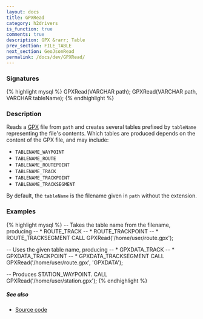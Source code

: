 ```yaml
---
layout: docs
title: GPXRead
category: h2drivers
is_function: true
comments: true
description: GPX &rarr; Table
prev_section: FILE_TABLE
next_section: GeoJsonRead
permalink: /docs/dev/GPXRead/
---
```


### Signatures

{% highlight mysql %}
GPXRead(VARCHAR path);
GPXRead(VARCHAR path, VARCHAR tableName);
{% endhighlight %}

### Description

Reads a [GPX][wiki] file from `path` and creates several tables
prefixed by `tableName` representing the file's contents.
Which tables are produced depends on the content of the GPX file,
and may include:

* `TABLENAME_WAYPOINT`
* `TABLENAME_ROUTE`
* `TABLENAME_ROUTEPOINT`
* `TABLENAME_TRACK`
* `TABLENAME_TRACKPOINT`
* `TABLENAME_TRACKSEGMENT`

By default, the `tableName` is the filename given in `path` without
the extension.

### Examples

{% highlight mysql %}
-- Takes the table name from the filename, producing
-- * ROUTE_TRACK
-- * ROUTE_TRACKPOINT
-- * ROUTE_TRACKSEGMENT
CALL GPXRead('/home/user/route.gpx');

-- Uses the given table name, producing
-- * GPXDATA_TRACK
-- * GPXDATA_TRACKPOINT
-- * GPXDATA_TRACKSEGMENT
CALL GPXRead('/home/user/route.gpx', 'GPXDATA');

-- Produces STATION_WAYPOINT.
CALL GPXRead('/home/user/station.gpx');
{% endhighlight %}

##### See also

* <a href="https://github.com/irstv/H2GIS/blob/master/h2drivers/src/main/java/org/h2gis/drivers/gpx/GPXRead.java" target="_blank">Source code</a>

[wiki]: http://en.wikipedia.org/wiki/GPS_eXchange_Format
